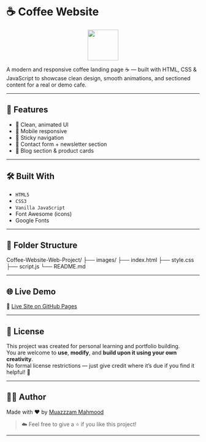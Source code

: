 # ☕ Coffee Website

<p align="center">
  <img src="https://img.icons8.com/emoji/96/hot-beverage.png" width="80" />
</p>

A modern and responsive coffee landing page ☕ — built with HTML, CSS & JavaScript to showcase clean design, smooth animations, and sectioned content for a real or demo cafe.

---

## 🚀 Features

- 🎨 Clean, animated UI
- 📱 Mobile responsive
- 🧭 Sticky navigation
- 📩 Contact form + newsletter section
- 📝 Blog section & product cards

---

## 🛠 Built With

- `HTML5`
- `CSS3`
- `Vanilla JavaScript`
- Font Awesome (icons)
- Google Fonts

---

## 📁 Folder Structure

Coffee-Website-Web-Project/
├── images/
├── index.html
├── style.css
├── script.js
└── README.md

---

## 🌐 Live Demo

🔗 [Live Site on GitHub Pages](https://muazzam-mahmood.github.io/Coffee-Website-Web-Project/)

---

## 📜 License

This project was created for personal learning and portfolio building.  
You are welcome to **use**, **modify**, and **build upon it using your own creativity**.  
No formal license restrictions — just give credit where it’s due if you find it helpful! 🙌

---

## 👨‍💻 Author

Made with ❤️ by [Muazzzam Mahmood](https://github.com/Muazzam-Mahmood)

> ☁️ Feel free to give a ⭐ if you like this project!

---
